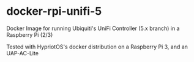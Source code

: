 docker-rpi-unifi-5
==================

Docker Image for running Ubiquiti's UniFi Controller (5.x branch) in a Raspberry Pi (2/3)

Tested with HypriotOS's docker distribution on a Raspberry Pi 3, and an UAP-AC-Lite


